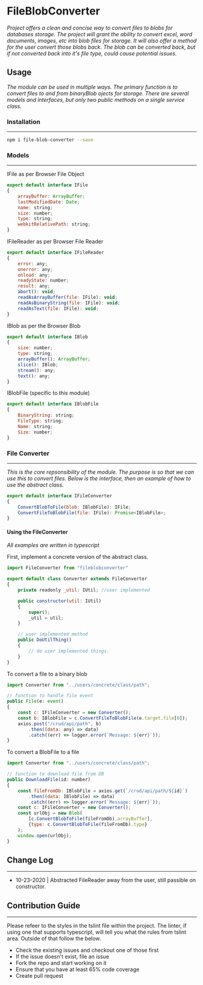 # FileBlobConverter

*Project offers a clean and concise way to convert files to blobs for databases storage. The project will grant the ability to convert excel, word documents, images, etc into blob files for storage. It will also offer a method for the user convert those blobs back. The blob can be converted back, but if not converted back into it's file type, could cause potential issues.*


## Usage

*The module can be used in multiple ways. The primary function is to convert files to and from binaryBlob ojects for storage. There are several models and interfaces, but only two public methods on a single service class.*

### Installation
***
```bash
npm i file-blob-converter --save
```

### Models
***
IFile as per Browser File Object
```javascript
export default interface IFile
{
    arrayBuffer: ArrayBuffer;
    lastModifiedDate: Date;
    name: string;
    size: number;
    type: string;
    webkitRelativePath: string;
}
```

IFileReader as per Browser File Reader
```javascript
export default interface IFileReader
{
    error: any;
    onerror: any;
    onload: any;
    readyState: number;
    result: any;
    abort(): void;
    readAsArrayBuffer(file: IFile): void;
    readAsBinaryString(file: IFile): void;
    readAsText(file: IFile): void;
}
```

IBlob as per the Browser Blob
```javascript
export default interface IBlob
{
    size: number;
    type: string;
    arrayBuffer(): ArrayBuffer;
    slice(): IBlob;
    stream(): any;
    text(): any;
}
```

IBlobFile (specific to this module)
```javascript
export default interface IBlobFile
{
    BinaryString: string;
    FileType: string;
    Name: string;
    Size: number;
}
```

### File Converter
***

*This is the core repsonsibility of the module. The purpose is so that we can use this to convert files. Below is the interface, then an example of how to use the abstract class.*

```javascript
export default interface IFileConverter
{
    ConvertBlobToFile(blob: IBlobFile): IFile;
    ConvertFileToBlobFile(file: IFile): Promise<IBlobFile>;
}
```

#### Using the FileConverter

*All examples are written in typescript*

First, implement a concrete version of the abstract class.

```javascript
import FileConverter from "fileblobconverter"

export default class Converter extends FileConverter
{
    private readonly _util: IUtil; //user implemented

    public constructor(util: IUtil)
    {
        super();
        _util = util;
    }

    // user implemented method
    public DoUtilThing()
    {
        // do user implemented things.
    }
}
```

To convert a file to a binary blob
```javascript
import Converter from "../users/concrete/class/path";

// function to handle file event
public File(e: event)
{
    const c: IFileConverter = new Converter();
    const b: IBlobFile = c.ConvertFileToBlobFile(e.target.file[0]);
    axios.post("/crud/api/path", b)
        .then((data: any) => data)
        .catch((err) => logger.error(`Message: ${err}`));
}
```

To convert a BlobFile to a file
```javascript
import Converter from "../users/concrete/class/path";

// function to download file from DB
public DownloadFile(id: number)
{
    const fileFromDb: IBlobFile = axios.get(`/crud/api/path/${id}`)
        .then((data: IBlobFile) => data)
        .catch((err) => logger.error(`Message: ${err}`));
    const c: IFileConverter = new Converter();
    const urlObj = new Blob(
        [c.ConvertBlobToFile(fileFromDb).arrayBuffer], 
        {type: c.ConvertBlobToFile(fileFromDb).type}
    );
    window.open(urlObj);
}
```

## Change Log
***
* 10-23-2020 | Abstracted FileReader away from the user, still passible on constructor.

## Contribution Guide
***
Please refeer to the styles in the tslint file within the project. The linter, if using one that supports typescript, will tell you what the rules from tslint area. Outside of that follow the below.

* Check the existing issues and checkout one of those first
* If the issue doesn't exist, file an issue
* Fork the repo and start working on it
* Ensure that you have at least 65% code coverage
* Create pull request
